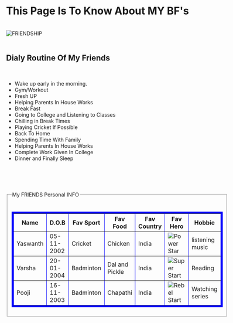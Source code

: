 <html>
    <head>
        <link rel="stylesheet" href="style.css">
        <title>B.F.F</title>
    </head>
    <body class="background">
        <br>
        <br>
        <h1 class="center2">This Page Is To Know About MY BF's</h1><br>
        <div>
            <img src="https://img.freepik.com/premium-photo/children-s-friendship-four-little-school-students-two-boys-two-girls-stand-embrace-schoolyard_109285-10327.jpg?" alt="FRIENDSHIP" class="center1">
        </div>
        <br>
        <div class="center1">
            <h2 class="center2">Dialy Routine Of My Friends</h2>
            <br>
            <ul class="color">
                <li class="color1">Wake up early in the morning.</li>
                <li class="color1">Gym/Workout</li>
                <li class="color1">Fresh UP</li>
                <li class="color1">Helping Parents In House Works</li>
                <li class="color1">Break Fast</li>
                <li class="color1">Going to College and Listening to Classes</li>
                <li class="color1">Chilling in Break Times</li>
                <li class="color1">Playing Cricket If Possible</li>
                <li class="color1">Back To Home</li>
                <li class="color1">Spending Time With Family</li>
                <li class="color1">Helping Parents In House Works</li>
                <li class="color1">Complete Work Given In College</li>
                <li class="color1">Dinner and Finally Sleep</li>
            </ul>
        </div><br><br><br><br>
        <form>
            <fieldset>
                <legend class="center2">My FRIENDS Personal INFO</legend><br>
                <table class="color2" border="5" bordercolor="blue">
                    <tr>
                        <th>Name</th>
                        <th>D.O.B</th>
                        <th>Fav Sport</th>
                        <th>Fav Food</th>
                        <th>Fav Country</th>
                        <th>Fav Hero</th>
                        <th>Hobbie</th>
                    </tr>
                    <tr>
                        <td>Yaswanth</td>
                        <td>05-11-2002</td>
                        <td>Cricket</td>
                        <td>Chicken</td>
                        <td>India</td>
                        <td><img src="https://encrypted-tbn0.gstatic.com/images?q=tbn:ANd9GcRIdvzOgveSO0GtKu_ThQTKwjLkUOZqlVX5OQ&usqp=CAU" alt="Power Star"></td>
                        <td>listening music</td>
                    </tr>
                    <tr>
                        <td>Varsha</td>
                        <td>20-01-2004</td>
                        <td>Badminton</td>
                        <td>Dal and Pickle</td>
                        <td>India</td>
                        <td><img src="https://encrypted-tbn0.gstatic.com/images?q=tbn:ANd9GcS_9GQIjJIRe9rneBLTEJgmPsgs3I448OETRg&usqp=CAU" alt="Super Start"></td>
                        <td>Reading </td>
                    </tr>
                    <tr>
                        <td>Pooji</td>
                        <td>16-11-2003</td>
                        <td>Badminton</td>
                        <td>Chapathi</td>
                        <td>India</td>
                        <td><img src="https://encrypted-tbn0.gstatic.com/images?q=tbn:ANd9GcR7UNG4ELeyVAKuClOa5XJDSXs2DCa1hXlXqg&usqp=CAU" alt="Rebel Start"></td>
                        <td>Watching series</td>
                    </tr>
                </table>
            </fieldset>
        </form>
    </body>
</html>
